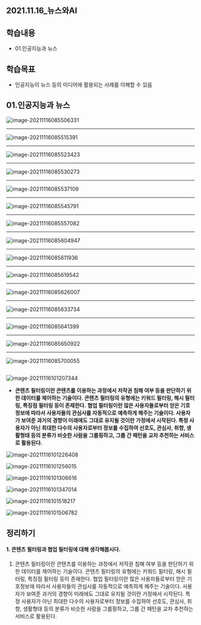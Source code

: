 ## 2021.11.16_뉴스와AI

## 학습내용

- 01.인공지능과 뉴스

## 학습목표

-  인공지능이 뉴스 등의 미디어에 활용되는 사례를 이해할 수 있음

## 01.인공지능과 뉴스

![image-20211116085506331](2021.11.16_뉴스와AI.assets/image-20211116085506331.png)

---

![image-20211116085515391](2021.11.16_뉴스와AI.assets/image-20211116085515391.png)

---

![image-20211116085523423](2021.11.16_뉴스와AI.assets/image-20211116085523423.png)

---

![image-20211116085530273](2021.11.16_뉴스와AI.assets/image-20211116085530273.png)

---

![image-20211116085537109](2021.11.16_뉴스와AI.assets/image-20211116085537109.png)

---

![image-20211116085545791](2021.11.16_뉴스와AI.assets/image-20211116085545791.png)

---

![image-20211116085557082](2021.11.16_뉴스와AI.assets/image-20211116085557082.png)

---

![image-20211116085604947](2021.11.16_뉴스와AI.assets/image-20211116085604947.png)

---

![image-20211116085611936](2021.11.16_뉴스와AI.assets/image-20211116085611936.png)

---

![image-20211116085619542](2021.11.16_뉴스와AI.assets/image-20211116085619542.png)

---

![image-20211116085626007](2021.11.16_뉴스와AI.assets/image-20211116085626007.png)

---

![image-20211116085633734](2021.11.16_뉴스와AI.assets/image-20211116085633734.png)

---

![image-20211116085641399](2021.11.16_뉴스와AI.assets/image-20211116085641399.png)

---

![image-20211116085650922](2021.11.16_뉴스와AI.assets/image-20211116085650922.png)

---

![image-20211116085700055](2021.11.16_뉴스와AI.assets/image-20211116085700055.png)

## 

![image-20211116101207344](2021.11.16_뉴스와AI.assets/image-20211116101207344.png)



- **콘텐츠 필터링이란 콘텐츠를 이용하는 과정에서 저작권 침해 여부 등을 판단하기 위한 데이터를 제어하는 기술이다. 콘텐츠 필터링의 유형에는 키워드 필터링, 해시 필터링, 특징점 필터링 등이 존재한다.**
  **협업 필터링이란 많은 사용자들로부터 얻은 기호정보에 따라서 사용자들의 관심사를 자동적으로 예측하게 해주는 기술이다. 사용자가 보여준 과거의 경향이 미래에도 그대로 유지될 것이란 가정에서 시작된다. 특정 사용자가 아닌 최대한 다수의 사용자로부터 정보를 수집하여 선호도, 관심사, 취향, 생활형태 등의 분류가 비슷한 사람을 그룹핑하고, 그룹 간 패턴을 교차 추천하는 서비스로 활용된다.**

![image-20211116101226408](2021.11.16_뉴스와AI.assets/image-20211116101226408.png)

![image-20211116101256015](2021.11.16_뉴스와AI.assets/image-20211116101256015.png)

![image-20211116101306616](2021.11.16_뉴스와AI.assets/image-20211116101306616.png)

![image-20211116101347014](2021.11.16_뉴스와AI.assets/image-20211116101347014.png)

![image-20211116101518217](2021.11.16_뉴스와AI.assets/image-20211116101518217.png)

![image-20211116101506782](2021.11.16_뉴스와AI.assets/image-20211116101506782.png)

## 정리하기

#### 1. 콘텐츠 필터링과 협업 필터링에 대해 생각해봅시다.

1. 콘텐츠 필터링이란 콘텐츠를 이용하는 과정에서 저작권 침해 여부 등을 판단하기 위한 데이터를 제어하는 기술이다. 콘텐츠 필터링의 유형에는 키워드 필터링, 해시 필터링, 특징점 필터링 등이 존재한다.
   협업 필터링이란 많은 사용자들로부터 얻은 기호정보에 따라서 사용자들의 관심사를 자동적으로 예측하게 해주는 기술이다. 사용자가 보여준 과거의 경향이 미래에도 그대로 유지될 것이란 가정에서 시작된다. 특정 사용자가 아닌 최대한 다수의 사용자로부터 정보를 수집하여 선호도, 관심사, 취향, 생활형태 등의 분류가 비슷한 사람을 그룹핑하고, 그룹 간 패턴을 교차 추천하는 서비스로 활용된다.

